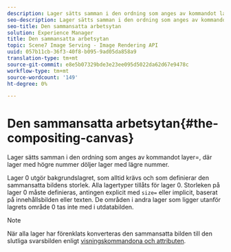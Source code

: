 ```yaml
---
description: Lager sätts samman i den ordning som anges av kommandot layer=, där lager med högre nummer döljer lager med lägre nummer.
seo-description: Lager sätts samman i den ordning som anges av kommandot layer=, där lager med högre nummer döljer lager med lägre nummer.
seo-title: Den sammansatta arbetsytan
solution: Experience Manager
title: Den sammansatta arbetsytan
topic: Scene7 Image Serving - Image Rendering API
uuid: 057b11cb-36f3-40f8-b095-9ad05da858a9
translation-type: tm+mt
source-git-commit: e8e5b07329bde3e23ee095d5022da62d67e9478c
workflow-type: tm+mt
source-wordcount: '149'
ht-degree: 0%

---
```



# Den sammansatta arbetsytan{#the-compositing-canvas}

Lager sätts samman i den ordning som anges av kommandot layer=, där lager med högre nummer döljer lager med lägre nummer.

Lager 0 utgör bakgrundslagret, som alltid krävs och som definierar den sammansatta bildens storlek. Alla lagertyper tillåts för lager 0. Storleken på lager 0 måste definieras, antingen explicit med `size=` eller implicit, baserat på innehållsbilden eller texten. De områden i andra lager som ligger utanför lagrets område 0 tas inte med i utdatabilden.

>[!NOTE]
>
>När alla lager har förenklats konverteras den sammansatta bilden till den slutliga svarsbilden enligt [visningskommandona och attributen](../../../../../../is-api/http-ref/image-serving-api-ref/c-http-protocol-reference/c-syntax-and-features/c-command-overview/r-view-commands-and-attributes.md#reference-8b3d637d080a47a4ba669a7f0de2ba90).

